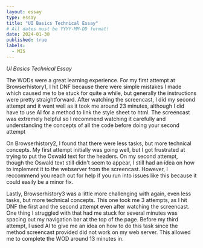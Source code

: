 ```yaml
---
layout: essay
type: essay
title: "UI Basics Technical Essay"
# All dates must be YYYY-MM-DD format!
date: 2024-01-30
published: true
labels:
  - MIS
---
```



*UI Basics Technical Essay*

The WODs were a great learning experience. For my first attempt at Browserhistory1, I hit DNF because there were simple mistakes I made which caused me to be stuck for quite a while, but generally the instructions were pretty straightforward. After watching the screencast, I did my second attempt and it went well as it took me around 23 minutes, although I did have to use AI for a method to link the style sheet to html. The screencast was extremely helpful so I recommend watching it carefully and understanding the concepts of all the code before doing your second attempt

On Browserhistory2, I found that there were less tasks, but more technical concepts. My first attempt initially was going well, but I got frustrated at trying to put the Oswald text for the headers. On my second attempt, though the Oswald text still didn't seem to appear, I still had an idea on how to implement it to the webserver from the screencast. However, I reccommend you reach out for help if you run into issues like this because it could easily be a minor fix. 

Lastly, Browserhistory3 was a little more challenging with again, even less tasks, but more technical concepts. This one took me 3 attempts, as I hit DNF the first and the second attempt even after watching the screencast. One thing I struggled with that had me stuck for several minutes was spacing out my navigation bar at the top of the page. Before my third attempt, I used AI to give me an idea on how to do this task since the method screencast provided did not work on my web server. This allowed me to complete the WOD around 13 minutes in.

